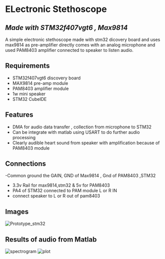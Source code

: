 # ELectronic Stethoscope 
## _Made with STM32f407vgt6 , Max9814_

A simple electronic stethoscope made with stm32 dicovery board and uses max9814 as pre-amplifier directly comes with an analog microphone and used PAM8403 amplifier connected to speaker to listen audio.  
## Requirements
- STM32f407vgt6 discovery board
- MAX9814 pre-amp module
- PAM8403 amplifier module
- 1w mini speaker 
- STM32 CubeIDE 


## Features

- DMA for audio data transfer , collection from microphone to STM32
- Can be integrate with matlab using USART to do further audio processing 
- Clearly audible heart sound from speaker with amplification because of PAM8403 module


## Connections

-Common ground the GAIN, GND of Max9814 , Gnd of PAM8403 ,STM32

- 3.3v Rail for max9814,stm32 & 5v for PAM8403
- PA4 of STM32 connected to PAM module L or R IN 
- connect speaker to L or R out of pam8403


## Images

![Prototype_stm32](https://github.com/user-attachments/assets/96f70834-2549-4961-8821-218f63e517d8)
## Results of audio from Matlab
![spectrogram](https://github.com/user-attachments/assets/f7a0bd3a-c835-4d0d-8657-14c3b5f6658d)
![plot](https://github.com/user-attachments/assets/e4329b8b-7cc6-4003-bbed-9988afb50641)

